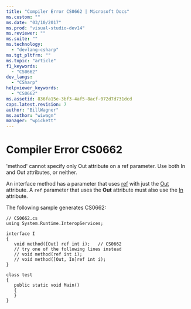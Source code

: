 ```yaml
---
title: "Compiler Error CS0662 | Microsoft Docs"
ms.custom: ""
ms.date: "03/10/2017"
ms.prod: "visual-studio-dev14"
ms.reviewer: ""
ms.suite: ""
ms.technology: 
  - "devlang-csharp"
ms.tgt_pltfrm: ""
ms.topic: "article"
f1_keywords: 
  - "CS0662"
dev_langs: 
  - "CSharp"
helpviewer_keywords: 
  - "CS0662"
ms.assetid: 836fa15e-3bf3-4af5-8acf-072d7d731dcd
caps.latest.revision: 7
author: "BillWagner"
ms.author: "wiwagn"
manager: "wpickett"
---
```

# Compiler Error CS0662
'method' cannot specify only Out attribute on a ref parameter. Use both In and Out attributes, or neither.  
  
 An interface method has a parameter that uses [ref](../../csharp/language-reference/keywords/ref.md) with just the [Out](frlrfSystemRuntimeInteropServicesOutAttributeClassTopic) attribute. A `ref` parameter that uses the **Out** attribute must also use the [In](frlrfSystemRuntimeInteropServicesInAttributeClassTopic) attribute.  
  
 The following sample generates CS0662:  
  
```  
// CS0662.cs  
using System.Runtime.InteropServices;  
  
interface I  
{  
   void method([Out] ref int i);   // CS0662  
   // try one of the following lines instead  
   // void method(ref int i);  
   // void method([Out, In]ref int i);  
}  
  
class test  
{  
   public static void Main()  
   {  
   }  
}  
```
